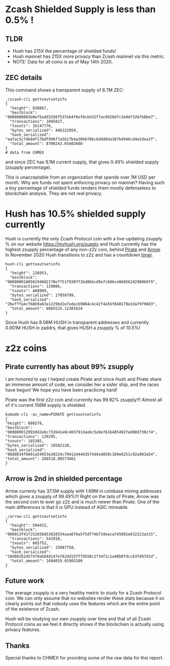 # Zcash Shielded Supply is less than 0.5% !

## TLDR

 * Hush has 215X the percentage of shielded funds!
 * Hush mainnet has 215X more privacy than Zcash mainnet via this metric.
 * NOTE: Data for all coins is as of May 14th 2020.

## ZEC details

This command shows a transparent supply of 8.7M ZEC:

```
./zcash-cli gettxoutsetinfo
{
  "height": 830867,
  "bestblock": "0000000002b0ef5add3356f537eb4f6ef0c6d32f7ac0928d7c3e84f326fb8be7",
  "transactions": 1045827,
  "txouts": 16147776,
  "bytes_serialized": 446222859,
  "hash_serialized": "aafac5cf4b84f17bdf996f7a5b17b4a30b6f86c6ddd0da387b4946cd4e2dea2f",
  "total_amount": 8700243.65402680
}
# data from CHMEX
```
and since ZEC has 9.1M current supply, that gives 0.49% shielded supply (zsupply percentage).

This is unacceptable from an organization that spends over 1M USD per month. Why are funds not spent enforcing
privacy on mainnet? Having such a tiny percentage of shielded funds renders them mostly defenseless to blockchain analysis. They are not *real* privacy.

# Hush has 10.5% shielded supply currently

Hush is currently the only Zcash Protocol coin with a live-updating zsupply % on our website https://myhush.org/supply and
Hush currently has the highest zsupply percentage of any non-z2z coin, behind <a href="https://pirate.black">Pirate</a> and <a href="https://arrowchain.io">Arrow</a>. 
In November 2020 Hush transitions to z2z and has a countdown <a href="https://myhush.org/halving">timer</a>.
 
 
```
hush-cli gettxoutsetinfo
{
  "height": 226953,
  "bestblock": "000000018056194602178ef751f9307f2bd8bbcd9e7c8d6ce068562d298069f9",
  "transactions": 129086,
  "txouts": 468909,
  "bytes_serialized": 17858799,
  "hash_serialized": "26efffa4cf68b9a63a1229bd2e7edac69084c4c42f4a5bf840179e1da79f9083",
  "total_amount": 8065525.12301624
}
```

Since Hush has 8.06M HUSH in transparent addresses and currently 0.901M HUSH in zaddrs, that gives HUSH a zsupply % of 10.5%!

# z2z coins

## Pirate currently has about 99% zsupply
 
 I am honored to say I helped create Pirate and since Hush and Pirate share an immense amount of code, we consider her a
 sister ship, and the races have begun! We hope you have been practicing hard!
 
 Pirate was the first z2z coin and currently has 99.92% zsupply!!! Almost all of it's current 156M supply is shielded.
 
  ```
 komodo-cli -ac_name=PIRATE gettxoutsetinfo
{
  "height": 886578,
  "bestblock": "000000012993d42e6c732641e0c403791daebc5a9e761b485492fed08d738cf4",
  "transactions": 129295,
  "txouts": 185385,
  "bytes_serialized": 10582120,
  "hash_serialized": "8688634f6601a54953e20224c7941244443574d4a4859c189e6251c92a903a54",
  "total_amount": 268518.08573661
}
```
 ## Arrow is 2nd in shielded percentage
 
 Arrow currenly has 37.5M supply with 1.69M in coinbase mining addresses which gives a zsupply of 99.49%!!!
 Right on the tails of Pirate, Arrow was the second coin to ever go z2z and is much newer than Pirate.
 One of the main differences is that it is GPU instead of ASIC mineable.
 
```
./arrow-cli gettxoutsetinfo
{
  "height": 594432,
  "bestblock": "000013f41f252038d53628554aaa076a5f5df74bf3deaca745881e632223a315",
  "transactions": 541916,
  "txouts": 605752,
  "bytes_serialized": 33987750,
  "hash_serialized": "10d882b2457478a564d147e762dd15ff79550c2f34f1c1a40b0fdcc63fd97d1d",
  "total_amount": 1694019.01903109
}
 ```

## Future work

The average zsupply is a very healthy metric to study for a Zcash Protocol coin. We can
only assume that no websites render these stats because it so clearly points out that
nobody uses the features which are the entire point of the existence of Zcash.

Hush will be studying our own zsupply over time and that of all Zcash Protocol coins
as we feel it directly shows if the blockchain is actually using privacy features.

## Thanks

Special thanks to CHMEX for providing some of the raw data for this report.
